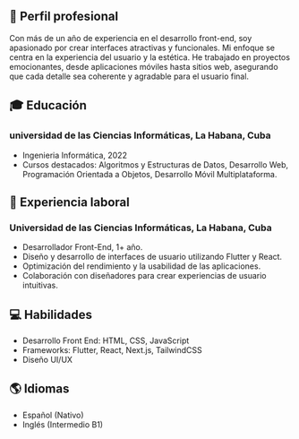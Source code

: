 ## 💼 Perfil profesional
Con más de un año de experiencia en el desarrollo front-end, soy apasionado por crear interfaces atractivas y funcionales. Mi enfoque se centra en la experiencia del usuario y la estética. He trabajado en proyectos emocionantes, desde aplicaciones móviles hasta sitios web, asegurando que cada detalle sea coherente y agradable para el usuario final.

## 🎓 Educación

### universidad de las Ciencias Informáticas, La Habana, Cuba
- Ingenieria Informática, 2022
- Cursos destacados: Algoritmos y Estructuras de Datos, Desarrollo Web,
Programación Orientada a Objetos, Desarrollo Móvil Multiplataforma.

## 💼 Experiencia laboral

### Universidad de las Ciencias Informáticas, La Habana, Cuba
- Desarrollador Front-End, 1+ año.
- Diseño y desarrollo de interfaces de usuario utilizando Flutter y React.
- Optimización del rendimiento y la usabilidad de las aplicaciones.
- Colaboración con diseñadores para crear experiencias de usuario intuitivas.


## 💻 Habilidades

- Desarrollo Front End: HTML, CSS, JavaScript
- Frameworks: Flutter, React, Next.js, TailwindCSS
- Diseño UI/UX

## 🌎 Idiomas

- Español (Nativo)
- Inglés (Intermedio B1)
